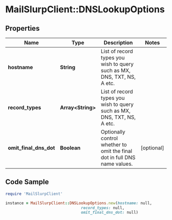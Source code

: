 # MailSlurpClient::DNSLookupOptions

## Properties

Name | Type | Description | Notes
------------ | ------------- | ------------- | -------------
**hostname** | **String** | List of record types you wish to query such as MX, DNS, TXT, NS, A etc. | 
**record_types** | **Array&lt;String&gt;** | List of record types you wish to query such as MX, DNS, TXT, NS, A etc. | 
**omit_final_dns_dot** | **Boolean** | Optionally control whether to omit the final dot in full DNS name values. | [optional] 

## Code Sample

```ruby
require 'MailSlurpClient'

instance = MailSlurpClient::DNSLookupOptions.new(hostname: null,
                                 record_types: null,
                                 omit_final_dns_dot: null)
```


